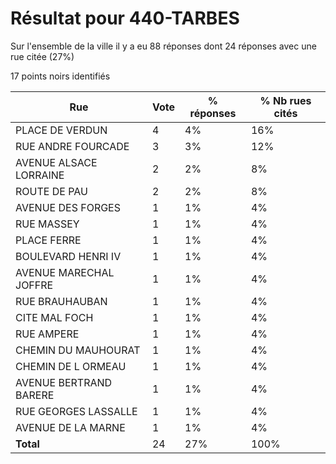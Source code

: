 # Résultat pour 440-TARBES

Sur l'ensemble de la ville il y a eu 88 réponses dont 24 réponses avec une rue citée (27%)

17 points noirs identifiés

| Rue | Vote | % réponses | % Nb rues cités|
|-----|------|------------|----------------|
| PLACE DE VERDUN | 4 | 4% | 16%|
| RUE ANDRE FOURCADE | 3 | 3% | 12%|
| AVENUE ALSACE LORRAINE | 2 | 2% | 8%|
| ROUTE DE PAU | 2 | 2% | 8%|
| AVENUE DES FORGES | 1 | 1% | 4%|
| RUE MASSEY | 1 | 1% | 4%|
| PLACE FERRE | 1 | 1% | 4%|
| BOULEVARD HENRI IV | 1 | 1% | 4%|
| AVENUE MARECHAL JOFFRE | 1 | 1% | 4%|
| RUE BRAUHAUBAN | 1 | 1% | 4%|
| CITE MAL FOCH | 1 | 1% | 4%|
| RUE AMPERE | 1 | 1% | 4%|
| CHEMIN DU MAUHOURAT | 1 | 1% | 4%|
| CHEMIN DE L ORMEAU | 1 | 1% | 4%|
| AVENUE BERTRAND BARERE | 1 | 1% | 4%|
| RUE GEORGES LASSALLE | 1 | 1% | 4%|
| AVENUE DE LA MARNE | 1 | 1% | 4%|
| **Total** | 24 | 27% | 100%|
